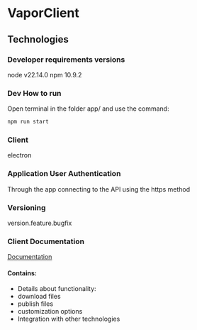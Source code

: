 # VaporClient

## Technologies

### Developer requirements versions
node v22.14.0
npm 10.9.2

### Dev How to run
Open terminal in the folder app/ and use the command:
```bash
npm run start
```

### Client

electron

### Application User Authentication

Through the app connecting to the API using the https method

### Versioning

version.feature.bugfix

### Client Documentation

[Documentation](Documentation.md)

#### Contains:

- Details about functionality:
- download files
- publish files
- customization options
- Integration with other technologies
